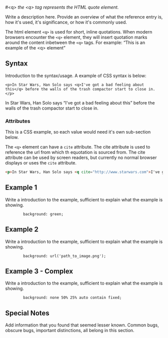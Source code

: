 #&lt;q&gt;
*the &lt;q&gt; tag represents the HTML quote element.*

Write a description here. Provide an overview of what the reference entry is, how it's used, it's significance, or how it's commonly used.

The html element `<q>` is used for short, inline quotations. When modern browsers encounter the `<q>` element, they will insert quotation marks around the content inbetween the `<q>` tags. For example: <q>This is an example of the &lt;q&gt; element</q>

## Syntax

Introduction to the syntax/usage. A example of CSS syntax is below:

```
<p>In Star Wars, Han Solo says <q>I've got a bad feeling about this</q> before the walls of the trash compactor start to close in.</p>
```
<p>In Star Wars, Han Solo says <q>I've got a bad feeling about this</q> before the walls of the trash compactor start to close in.</p>

### Attributes

This is a CSS example, so each value would need it's own sub-section below.

The `<q>` element can have a `cite` attribute. The cite attribute is used to reference the url from which th equotation is sourced from. The cite attribute can be used by screen readers, but currently no normal browser displays or uses the `cite` attribute.

```html
<p>In Star Wars, Han Solo says <q cite="http://www.starwars.com">I've got a bad feeling about this</q> before the walls of the trash compactor start to close in.</p>
```

## Example 1

Write a introduction to the example, sufficient to explain what the example is showing.

```
        background: green;
```

## Example 2

Write a introduction to the example, sufficient to explain what the example is showing.

```
        background: url('path_to_image.png');
```

## Example 3 - Complex

Write a introduction to the example, sufficient to explain what the example is showing.

```
        background: none 50% 25% auto contain fixed;
```

## Special Notes

Add information that you found that seemed lesser known. Common bugs, obscure bugs, important distinctions, all belong in this section.
